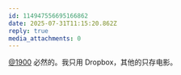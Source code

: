 ```yaml
---
id: 114947556695166862
date: 2025-07-31T11:15:20.862Z
reply: true
media_attachments: 0
---
```


[@1900](https://social.1900.live/@1900) 必然的。我只用 Dropbox，其他的只存电影。

